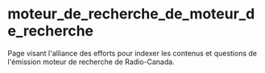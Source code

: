 # moteur_de_recherche_de_moteur_de_recherche
Page visant l'alliance des efforts pour indexer les contenus et questions de l'émission moteur de recherche de Radio-Canada.
